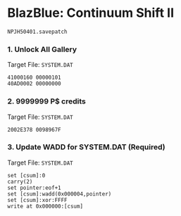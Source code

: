 #  BlazBlue: Continuum Shift II 

`NPJH50401.savepatch`

### 1. Unlock All Gallery

Target File: `SYSTEM.DAT`

```
41000160 00000101
40AD0002 00000000
```

### 2. 9999999 P$ credits

Target File: `SYSTEM.DAT`

```
2002E378 0098967F
```

### 3. Update WADD for SYSTEM.DAT (Required)

Target File: `SYSTEM.DAT`

```
set [csum]:0
carry(2)
set pointer:eof+1
set [csum]:wadd(0x000004,pointer)
set [csum]:xor:FFFF
write at 0x000000:[csum]
```

